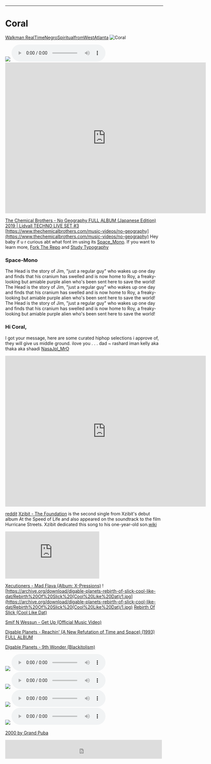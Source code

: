 <hr />

# Coral 
[Walkman RealTimeNegroSpiritualfromWestAtlanta](https://ia802307.us.archive.org/27/items/goodie-mob-what-chu-know/What%20Chu%20Know/08-Free%20%28Acapella%29.mp3)
![Coral](https://pbs.twimg.com/media/GR6arCnacAEwgJA?format=jpg&name=medium)

<div class=" track">
       
   <IMG src="https://archive.org/download/ng_20220827/ng_20220827.thumbs/ng_000234.jpg">
        <audio controls loop >
                   <source src="https://archive.org/download/ng_20220827/ng.mp4">
                   Your browser dose not Support the audio Tag
               </audio>
    </div>
<iframe src="https://archive.org/embed/ng_20220827" width="640" height="480" frameborder="0" webkitallowfullscreen="true" mozallowfullscreen="true" allowfullscreen></iframe>

[The Chemical Brothers - No Geography FULL ALBUM (Japanese Edition) 2019 | Lidvall TECHNO LIVE SET #3](https://youtu.be/BfUQpo409G0?si=7WdIMM8fauQTug9O)
[https://www.thechemicalbrothers.com/music-videos/no-geography](https://www.thechemicalbrothers.com/music-videos/no-geography)
Hey baby if u r curious abt what font im using its [Space_Mono](https://fonts.google.com/specimen/Space+Mono). If you want to learn more, [Fork The Repo](https://github.com/googlefonts/spacemono) and [Study Typography](https://vimeo.com/398873298)

<div class="office">
  <div class="space-mono-regular font">
    <h3>Space-Mono</h3>
    <p>The Head is the story of Jim, "just a regular guy" who wakes up one day and finds that his cranium has swelled and is now home to Roy, a freaky-looking but amiable purple alien who's been sent here to save the world! The Head is the story of Jim, "just a regular guy" who wakes up one day and finds that his cranium has swelled and is now home to Roy, a freaky-looking but amiable purple alien who's been sent here to save the world! The Head is the story of Jim, "just a regular guy" who wakes up one day and finds that his cranium has swelled and is now home to Roy, a freaky-looking but amiable purple alien who's been sent here to save the world!
    </p>
  </div>
  </div>

### Hi Coral,
 I got your message, here are some curated hiphop selections i approve of, they will give us middle ground. ilove you . . . dad ~ rashard iman kelly aka thaka aka shaadi [NasaJpl_MrO]()
<iframe src="https://archive.org/embed/Xzibit_Paparazzi" width="640" height="480" frameborder="0" webkitallowfullscreen="true" mozallowfullscreen="true" allowfullscreen></iframe>

[reddit](https://www.reddit.com/r/hiphopheads/comments/y4msp9/xzibit_paparazzi/?rdt=62940)
[Xzibit - The Foundation](https://en.wikipedia.org/wiki/The_Foundation_(song))  is the second single from Xzibit's debut album At the Speed of Life and also appeared on the soundtrack to the film Hurricane Streets. Xzibit dedicated this song to his one-year-old son.[wiki](https://en.wikipedia.org/wiki/Xzibit)

<embed src="https://www.youtube.com/embed/k_8Jlq9n3Kw?si=RHS_4b3R4gxNlayD" title="YouTube video player" />

[Xecutioners - Mad Flava (Album: X-Pressions)](https://youtu.be/P9E_p538Slc?si=iDG8zW7ZKjOp1bIh)
![https://archive.org/download/digable-planets-rebirth-of-slick-cool-like-dat/Rebirth%20Of%20Slick%20(Cool%20Like%20Dat)/1.jpg](https://archive.org/download/digable-planets-rebirth-of-slick-cool-like-dat/Rebirth%20Of%20Slick%20(Cool%20Like%20Dat)/1.jpg)
[Rebirth Of Slick (Cool Like Dat)](https://archive.org/details/digable-planets-rebirth-of-slick-cool-like-dat)

[Smif N Wessun - Get Up (Official Music Video)](https://www.youtube.com/watch?v=pzN5ZPxl46A)

[Digable Planets - Reachin' (A New Refutation of Time and Space) (1993) FULL ALBUM](https://youtu.be/DbVTKk3jgXU?si=Kfl4BwIyjud2SEj4)

[Digable Planets - 9th Wonder (Blackitolism)](https://youtu.be/8QGLnq9VYxA?si=7f2h7tF_kLv91IZ8) 

<div class="playlist">
  
  <div class=" track">
       
   <IMG src="https://upload.wikimedia.org/wikipedia/en/0/0c/Paparazzi_XZ.jpg">
        <audio controls  loop >
                   <source src="https://archive.org/download/bell-biv-devoe-do-me-mentality-hip-hop/Xzibit%20-%20Paparazzi.mp3">
                   Your browser dose not Support the audio Tag
               </audio>
    </div>
  
<div class=" track">
       
   <IMG src="https://archive.org/download/grand-puba-2000/2000/a.jpg">
        <audio controls  loop >
                   <source src="https://archive.org/download/grand-puba-2000/2000/02-I%20Like%20It%20%28I%20Wanna%20Be%20Where%20You%20Are%29.mp3">
                   Your browser dose not Support the audio Tag
               </audio>
    </div>
  <div class=" track">
       
   <IMG src="https://ia801707.us.archive.org/26/items/big-pun-capital-punishment/Capital%20Punishment/cover.jpg?cnt=0">
        <audio controls  loop >
                   <source src="https://archive.org/download/big-pun-capital-punishment/Capital%20Punishment/13-Glamour%20Life%20%28Ft.%20Terror%20Squad%29.mp3">
                   Your browser dose not Support the audio Tag
               </audio>
    </div>
 <div class=" track">
       
   <IMG src="https://archive.org/download/digable-planets-rebirth-of-slick-cool-like-dat/Rebirth%20Of%20Slick%20(Cool%20Like%20Dat)/1.jpg">
        <audio controls  loop >
                   <source src="https://archive.org/download/digable-planets-rebirth-of-slick-cool-like-dat/Rebirth%20Of%20Slick%20%28Cool%20Like%20Dat%29/01-Rebirth%20Of%20Slick%20%28Cool%20Like%20Dat%29%20%287%27%27%20Mix%29.mp3">
                   Your browser dose not Support the audio Tag
               </audio>
    </div>
</div>    

[2000 by Grand Puba](https://archive.org/details/grand-puba-2000)
<iframe src="https://archive.org/embed/grand-puba-2000" width="500" height="60" frameborder="0" webkitallowfullscreen="true" mozallowfullscreen="true" allowfullscreen></iframe>

